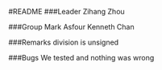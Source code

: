 #README
###Leader
Zihang Zhou

###Group
Mark Asfour
Kenneth Chan

###Remarks
division is unsigned 

###Bugs
We tested and nothing was wrong
